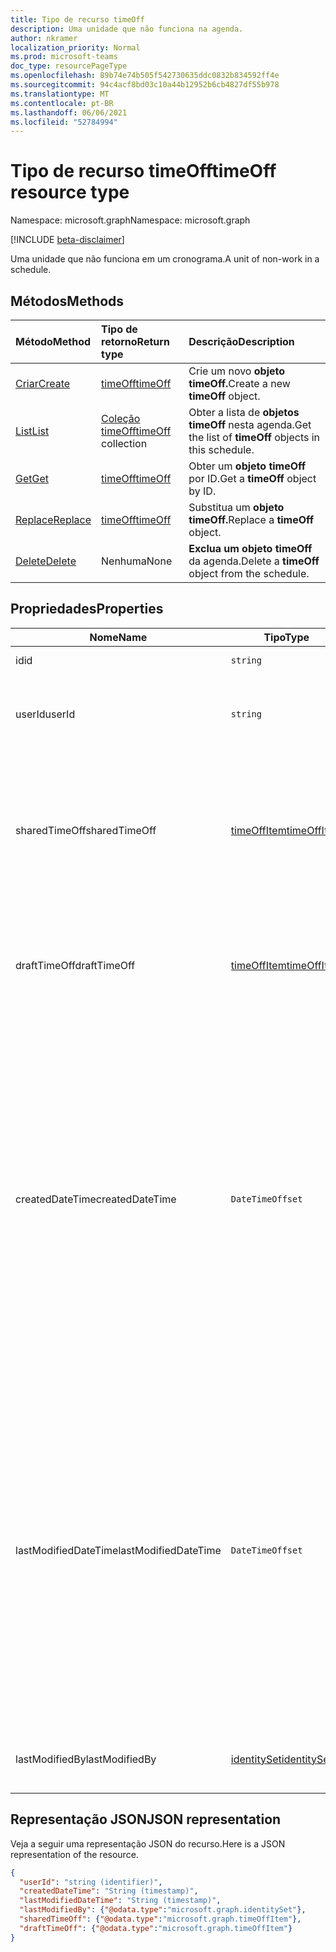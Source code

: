 ```yaml
---
title: Tipo de recurso timeOff
description: Uma unidade que não funciona na agenda.
author: nkramer
localization_priority: Normal
ms.prod: microsoft-teams
doc_type: resourcePageType
ms.openlocfilehash: 89b74e74b505f542730635ddc0832b834592ff4e
ms.sourcegitcommit: 94c4acf8bd03c10a44b12952b6cb4827df55b978
ms.translationtype: MT
ms.contentlocale: pt-BR
ms.lasthandoff: 06/06/2021
ms.locfileid: "52784994"
---
```

# <a name="timeoff-resource-type"></a><span data-ttu-id="286ef-103">Tipo de recurso timeOff</span><span class="sxs-lookup"><span data-stu-id="286ef-103">timeOff resource type</span></span>

<span data-ttu-id="286ef-104">Namespace: microsoft.graph</span><span class="sxs-lookup"><span data-stu-id="286ef-104">Namespace: microsoft.graph</span></span>

[!INCLUDE [beta-disclaimer](../../includes/beta-disclaimer.md)]

<span data-ttu-id="286ef-105">Uma unidade que não funciona em um cronograma.</span><span class="sxs-lookup"><span data-stu-id="286ef-105">A unit of non-work in a schedule.</span></span>

## <a name="methods"></a><span data-ttu-id="286ef-106">Métodos</span><span class="sxs-lookup"><span data-stu-id="286ef-106">Methods</span></span>

| <span data-ttu-id="286ef-107">Método</span><span class="sxs-lookup"><span data-stu-id="286ef-107">Method</span></span>       | <span data-ttu-id="286ef-108">Tipo de retorno</span><span class="sxs-lookup"><span data-stu-id="286ef-108">Return type</span></span>  |<span data-ttu-id="286ef-109">Descrição</span><span class="sxs-lookup"><span data-stu-id="286ef-109">Description</span></span>|
|:---------------|:--------|:----------|
|[<span data-ttu-id="286ef-110">Criar</span><span class="sxs-lookup"><span data-stu-id="286ef-110">Create</span></span>](../api/schedule-post-timesoff.md) | [<span data-ttu-id="286ef-111">timeOff</span><span class="sxs-lookup"><span data-stu-id="286ef-111">timeOff</span></span>](timeoff.md) | <span data-ttu-id="286ef-112">Crie um novo **objeto timeOff.**</span><span class="sxs-lookup"><span data-stu-id="286ef-112">Create a new **timeOff** object.</span></span>|
|[<span data-ttu-id="286ef-113">List</span><span class="sxs-lookup"><span data-stu-id="286ef-113">List</span></span>](../api/schedule-list-timesoff.md) | <span data-ttu-id="286ef-114">[Coleção timeOff](timeoff.md)</span><span class="sxs-lookup"><span data-stu-id="286ef-114">[timeOff](timeoff.md) collection</span></span> | <span data-ttu-id="286ef-115">Obter a lista de **objetos timeOff** nesta agenda.</span><span class="sxs-lookup"><span data-stu-id="286ef-115">Get the list of **timeOff** objects in this schedule.</span></span>|
|[<span data-ttu-id="286ef-116">Get</span><span class="sxs-lookup"><span data-stu-id="286ef-116">Get</span></span>](../api/timeoff-get.md) | [<span data-ttu-id="286ef-117">timeOff</span><span class="sxs-lookup"><span data-stu-id="286ef-117">timeOff</span></span>](timeoff.md) | <span data-ttu-id="286ef-118">Obter um **objeto timeOff** por ID.</span><span class="sxs-lookup"><span data-stu-id="286ef-118">Get a **timeOff** object by ID.</span></span>|
|[<span data-ttu-id="286ef-119">Replace</span><span class="sxs-lookup"><span data-stu-id="286ef-119">Replace</span></span>](../api/timeoff-put.md) | [<span data-ttu-id="286ef-120">timeOff</span><span class="sxs-lookup"><span data-stu-id="286ef-120">timeOff</span></span>](timeoff.md) | <span data-ttu-id="286ef-121">Substitua um **objeto timeOff.**</span><span class="sxs-lookup"><span data-stu-id="286ef-121">Replace a **timeOff** object.</span></span>|
|[<span data-ttu-id="286ef-122">Delete</span><span class="sxs-lookup"><span data-stu-id="286ef-122">Delete</span></span>](../api/timeoff-delete.md) | <span data-ttu-id="286ef-123">Nenhuma</span><span class="sxs-lookup"><span data-stu-id="286ef-123">None</span></span> | <span data-ttu-id="286ef-124">**Exclua um objeto timeOff** da agenda.</span><span class="sxs-lookup"><span data-stu-id="286ef-124">Delete a **timeOff** object from the schedule.</span></span>|

## <a name="properties"></a><span data-ttu-id="286ef-125">Propriedades</span><span class="sxs-lookup"><span data-stu-id="286ef-125">Properties</span></span>
|<span data-ttu-id="286ef-126">Nome</span><span class="sxs-lookup"><span data-stu-id="286ef-126">Name</span></span>          |<span data-ttu-id="286ef-127">Tipo</span><span class="sxs-lookup"><span data-stu-id="286ef-127">Type</span></span>           |<span data-ttu-id="286ef-128">Descrição</span><span class="sxs-lookup"><span data-stu-id="286ef-128">Description</span></span>                                                                                                                                      |
|--------------|---------------|-------------------------------------------------------------------------------------------------------------------------------------------------|
| <span data-ttu-id="286ef-129">id</span><span class="sxs-lookup"><span data-stu-id="286ef-129">id</span></span>            |`string`      |<span data-ttu-id="286ef-130">ID do **timeOff**.</span><span class="sxs-lookup"><span data-stu-id="286ef-130">ID of the **timeOff**.</span></span>|
| <span data-ttu-id="286ef-131">userId</span><span class="sxs-lookup"><span data-stu-id="286ef-131">userId</span></span>            |`string`      |<span data-ttu-id="286ef-132">ID do usuário atribuído ao **timeOff**.</span><span class="sxs-lookup"><span data-stu-id="286ef-132">ID of the user assigned to the **timeOff**.</span></span> <span data-ttu-id="286ef-133">Obrigatório.</span><span class="sxs-lookup"><span data-stu-id="286ef-133">Required.</span></span>|
| <span data-ttu-id="286ef-134">sharedTimeOff</span><span class="sxs-lookup"><span data-stu-id="286ef-134">sharedTimeOff</span></span>     | [<span data-ttu-id="286ef-135">timeOffItem</span><span class="sxs-lookup"><span data-stu-id="286ef-135">timeOffItem</span></span>](timeoffitem.md)  |<span data-ttu-id="286ef-136">A versão compartilhada deste **timeOff** que pode ser visualizada por funcionários e gerentes.</span><span class="sxs-lookup"><span data-stu-id="286ef-136">The shared version of this **timeOff** that is viewable by both employees and managers.</span></span> <span data-ttu-id="286ef-137">Obrigatório.</span><span class="sxs-lookup"><span data-stu-id="286ef-137">Required.</span></span>|
| <span data-ttu-id="286ef-138">draftTimeOff</span><span class="sxs-lookup"><span data-stu-id="286ef-138">draftTimeOff</span></span>      | [<span data-ttu-id="286ef-139">timeOffItem</span><span class="sxs-lookup"><span data-stu-id="286ef-139">timeOffItem</span></span>](timeoffitem.md)        |<span data-ttu-id="286ef-140">A versão de rascunho deste **timeOff** que pode ser visualizada pelos gerentes.</span><span class="sxs-lookup"><span data-stu-id="286ef-140">The draft version of this **timeOff** that is viewable by managers.</span></span> <span data-ttu-id="286ef-141">Obrigatório.</span><span class="sxs-lookup"><span data-stu-id="286ef-141">Required.</span></span>|
| <span data-ttu-id="286ef-142">createdDateTime</span><span class="sxs-lookup"><span data-stu-id="286ef-142">createdDateTime</span></span>       |`DateTimeOffset`        |<span data-ttu-id="286ef-143">O carimbo de data/hora no **qual este timeOff** foi criado pela primeira vez.</span><span class="sxs-lookup"><span data-stu-id="286ef-143">The time stamp at which this **timeOff** was first created.</span></span> <span data-ttu-id="286ef-144">O tipo Timestamp representa informações de data e hora usando o formato ISO 8601 e está sempre no horário UTC.</span><span class="sxs-lookup"><span data-stu-id="286ef-144">The Timestamp type represents date and time information using ISO 8601 format and is always in UTC time.</span></span> <span data-ttu-id="286ef-145">Por exemplo, meia-noite UTC em 1 de janeiro de 2014 é `2014-01-01T00:00:00Z`.</span><span class="sxs-lookup"><span data-stu-id="286ef-145">For example, midnight UTC on Jan 1, 2014 is `2014-01-01T00:00:00Z`.</span></span> |
| <span data-ttu-id="286ef-146">lastModifiedDateTime</span><span class="sxs-lookup"><span data-stu-id="286ef-146">lastModifiedDateTime</span></span>      |`DateTimeOffset`        |<span data-ttu-id="286ef-147">O carimbo de data/hora no **qual o timeOff** foi atualizado pela última vez.</span><span class="sxs-lookup"><span data-stu-id="286ef-147">The time stamp at which this **timeOff** was last updated.</span></span> <span data-ttu-id="286ef-148">O tipo Timestamp representa informações de data e hora usando o formato ISO 8601 e está sempre no horário UTC.</span><span class="sxs-lookup"><span data-stu-id="286ef-148">The Timestamp type represents date and time information using ISO 8601 format and is always in UTC time.</span></span> <span data-ttu-id="286ef-149">Por exemplo, meia-noite UTC em 1 de janeiro de 2014 é `2014-01-01T00:00:00Z`.</span><span class="sxs-lookup"><span data-stu-id="286ef-149">For example, midnight UTC on Jan 1, 2014 is `2014-01-01T00:00:00Z`.</span></span> |
| <span data-ttu-id="286ef-150">lastModifiedBy</span><span class="sxs-lookup"><span data-stu-id="286ef-150">lastModifiedBy</span></span>        | [<span data-ttu-id="286ef-151">identitySet</span><span class="sxs-lookup"><span data-stu-id="286ef-151">identitySet</span></span>](identityset.md)        |<span data-ttu-id="286ef-152">A identidade que foi atualizada pela última vez **desta vezOff**.</span><span class="sxs-lookup"><span data-stu-id="286ef-152">The identity that last updated this **timeOff**.</span></span> |

## <a name="json-representation"></a><span data-ttu-id="286ef-153">Representação JSON</span><span class="sxs-lookup"><span data-stu-id="286ef-153">JSON representation</span></span>

<span data-ttu-id="286ef-154">Veja a seguir uma representação JSON do recurso.</span><span class="sxs-lookup"><span data-stu-id="286ef-154">Here is a JSON representation of the resource.</span></span>

<!-- {
  "blockType": "resource",
  "keyProperty": "id",
  "@odata.type": "microsoft.graph.timeOff",
   "baseType":"microsoft.graph.changeTrackedEntity"
}-->

```json
{
  "userId": "string (identifier)",
  "createdDateTime": "String (timestamp)",
  "lastModifiedDateTime": "String (timestamp)",
  "lastModifiedBy": {"@odata.type":"microsoft.graph.identitySet"},
  "sharedTimeOff": {"@odata.type":"microsoft.graph.timeOffItem"},
  "draftTimeOff": {"@odata.type":"microsoft.graph.timeOffItem"}
}
```


<!-- uuid: 8fcb5dbc-d5aa-4681-8e31-b001d5168d79
2015-10-25 14:57:30 UTC -->
<!--
{
  "type": "#page.annotation",
  "description": "timeOff resource",
  "keywords": "",
  "section": "documentation",
  "tocPath": "",
  "suppressions": []
}
-->


